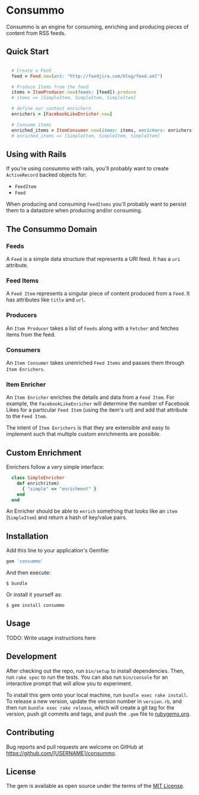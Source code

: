 # Consummo

Consummo is an engine for consuming, enriching and producing pieces of content from RSS feeds.

## Quick Start

```ruby

  # Create a Feed
  feed = Feed.new(uri: "http://feedjira.com/blog/feed.xml")

  # Produce Items from the feed
  items = ItemProducer.new(feeds: [feed]).produce
  # items => [SimpleItem, SimpleItem, SimpleItem]

  # define our content enrichers
  enrichers = [FacebookLikeEnricher.new]

  # Consume items
  enriched_items = ItemConsumer.new(items: items, enrichers: enrichers).consume
  # enriched_items => [SimpleItem, SimpleItem, SimpleItem]

```

## Using with Rails

If you're using consummo with rails, you'll probably want to create `ActiveRecord` backed objects for:

- `FeedItem`
- `Feed`

When producing and consuming `FeedItems` you'll probably want to persist them to a datastore when producing and/or consuming.

## The Consummo Domain

### Feeds
A `Feed` is a simple data structure that represents a URI feed. It has a `uri` attribute.

### Feed Items
A `Feed Item` represents a singular piece of content produced from a `Feed`. It has attributes like `title` and `url`.

### Producers
An `Item Producer` takes a list of `Feeds` along with a `Fetcher` and fetches items from the feed.

### Consumers
An `Item Consumer` takes unenriched `Feed Items` and passes them through `Item Enrichers`.

### Item Enricher
An `Item Enricher` enriches the details and data from a `Feed Item`. For example, the `FacebookLikeEnricher` will determine the number of Facebook Likes for a particular `Feed Item` (using the item's url) and add that attribute to the `Feed Item`.

The intent of `Item Enrichers` is that they are extensible and easy to implement such that multiple custom enrichments are possible.

## Custom Enrichment

Enrichers follow a very simple interface:

```ruby
  class SimpleEnricher
    def enrich(item)
      { "simple" => "enrichment" }
    end
  end
```

An Enricher should be able to `enrich` something that looks like an `item` (`SimpleItem`) and return a hash of key/value pairs.

## Installation
Add this line to your application's Gemfile:

```ruby
gem 'consummo'
```

And then execute:

    $ bundle

Or install it yourself as:

    $ gem install consummo

## Usage

TODO: Write usage instructions here

## Development

After checking out the repo, run `bin/setup` to install dependencies. Then, run `rake spec` to run the tests. You can also run `bin/console` for an interactive prompt that will allow you to experiment.

To install this gem onto your local machine, run `bundle exec rake install`. To release a new version, update the version number in `version.rb`, and then run `bundle exec rake release`, which will create a git tag for the version, push git commits and tags, and push the `.gem` file to [rubygems.org](https://rubygems.org).

## Contributing

Bug reports and pull requests are welcome on GitHub at https://github.com/[USERNAME]/consummo.


## License

The gem is available as open source under the terms of the [MIT License](http://opensource.org/licenses/MIT).

